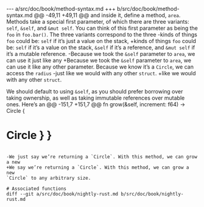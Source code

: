 --- a/src/doc/book/method-syntax.md
+++ b/src/doc/book/method-syntax.md
@@ -49,11 +49,11 @@ and inside it, define a method, `area`.
 Methods take a special first parameter, of which there are three variants:
 `self`, `&self`, and `&mut self`. You can think of this first parameter as
 being the `foo` in `foo.bar()`. The three variants correspond to the three
-kinds of things `foo` could be: `self` if it’s just a value on the stack,
+kinds of things `foo` could be: `self` if it’s a value on the stack,
 `&self` if it’s a reference, and `&mut self` if it’s a mutable reference.
-Because we took the `&self` parameter to `area`, we can use it just like any
+Because we took the `&self` parameter to `area`, we can use it like any
 other parameter. Because we know it’s a `Circle`, we can access the `radius`
-just like we would with any other `struct`.
+like we would with any other `struct`.
 
 We should default to using `&self`, as you should prefer borrowing over taking
 ownership, as well as taking immutable references over mutable ones. Here’s an
@@ -151,7 +151,7 @@ fn grow(&self, increment: f64) -> Circle {
 # Circle } }
 ```
 
-We just say we’re returning a `Circle`. With this method, we can grow a new
+We say we’re returning a `Circle`. With this method, we can grow a new
 `Circle` to any arbitrary size.
 
 # Associated functions
diff --git a/src/doc/book/nightly-rust.md b/src/doc/book/nightly-rust.md
